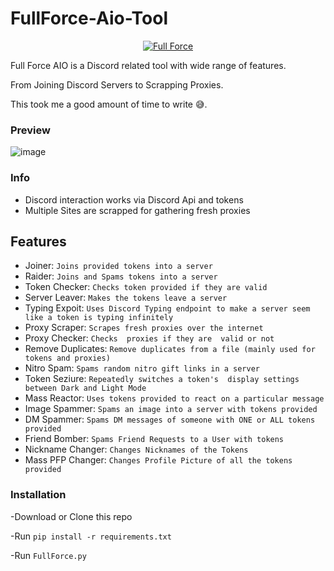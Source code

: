# FullForce-Aio-Tool

<p align="center">
  <a href="https://twitter.com/GorvGoyl">
  <img src="https://user-images.githubusercontent.com/48765068/162284708-5c941dee-dc5c-4c14-8259-d43927799bea.png" alt="Full Force"/>
  </a>
</p>
<!--   ![image2](https://user-images.githubusercontent.com/48765068/162284708-5c941dee-dc5c-4c14-8259-d43927799bea.png) -->


Full Force AIO is a Discord related tool with wide range of features.

From Joining Discord Servers to Scrapping Proxies.

This took me a good amount of time to write 😅.

### Preview
![image](https://user-images.githubusercontent.com/48765068/156812945-d23af9a7-6b57-478c-8ab8-d4cc299e055f.png)

### Info
- Discord interaction works via Discord Api and tokens
- Multiple Sites are scrapped for gathering fresh proxies

## Features
* Joiner:   `Joins provided tokens into a server`
* Raider:   `Joins and Spams tokens into a server`
* Token Checker: `Checks token provided if they are valid`
* Server Leaver: `Makes the tokens leave a server`
* Typing Expoit: `Uses Discord Typing endpoint to make a server seem like a token is typing infinitely`
* Proxy Scraper: `Scrapes fresh proxies over the internet`
* Proxy Checker: `Checks  proxies if they are  valid or not`
* Remove Duplicates: `Remove duplicates from a file (mainly used for tokens and proxies)`
* Nitro Spam: `Spams random nitro gift links in a server`
* Token Seziure: `Repeatedly switches a token's  display settings between Dark and Light Mode`
* Mass Reactor: `Uses tokens provided to react on a particular message`
* Image Spammer: `Spams an image into a server with tokens provided`
* DM Spammer: `Spams DM messages of someone with ONE or ALL tokens provided`
* Friend Bomber: `Spams Friend Requests to a User with tokens`
* Nickname Changer: `Changes Nicknames of the Tokens`
* Mass PFP Changer: `Changes Profile Picture of all the tokens provided`


### Installation

-Download or Clone this repo

-Run `pip install -r requirements.txt`

-Run `FullForce.py`


